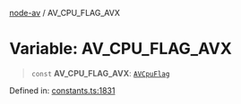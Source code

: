[node-av](../globals.md) / AV\_CPU\_FLAG\_AVX

# Variable: AV\_CPU\_FLAG\_AVX

> `const` **AV\_CPU\_FLAG\_AVX**: [`AVCpuFlag`](../type-aliases/AVCpuFlag.md)

Defined in: [constants.ts:1831](https://github.com/seydx/av/blob/f8631fc881b394300b1479f511d55cf1c370a87f/src/constants/constants.ts#L1831)
